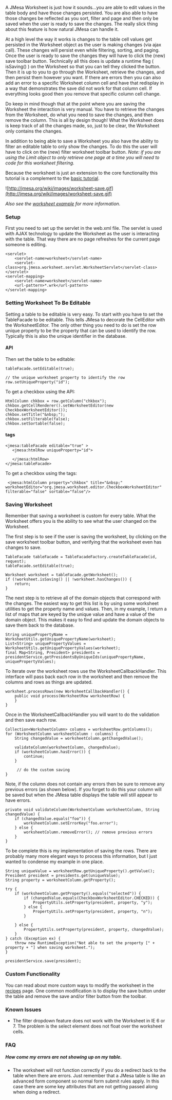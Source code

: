 A JMesa Worksheet is just how it sounds...you are able to edit values in the table body and have those changes persisted. You are also able to have those changes be reflected as you sort, filter and page and then only be saved when the user is ready to save the changes. The really slick thing about this feature is how natural JMesa can handle it.

At a high level the way it works is changes to the table cell values get persisted in the Worksheet object as the user is making changes (via ajax call). These changes will persist even while filtering, sorting, and paging. Once the user is ready to save the changes they will have to click the (new) save toolbar button. Technically all this does is update a runtime flag ( isSaving() ) on the Worksheet so that you can tell they clicked the button. Then it is up to you to go through the Worksheet, retrieve the changes, and then persist them however you want. If there are errors then you can also add an error to a specific Worksheet column cell and have that redisplay in a way that demonstrates the save did not work for that column cell. If everything looks good then you remove that specific column cell change.

Do keep in mind though that at the point where you are saving the Worksheet the interaction is very manual. You have to retrieve the changes from the Worksheet, do what you need to save the changes, and then remove the column. This is all by design though! What the Worksheet does is keep track of all the changes made, so, just to be clear, the Worksheet only contains the changes.

In addition to being able to save a Worksheet you also have the ability to filter an editable table to only show the changes. To do this the user will have to click on the (new) filter worksheet toolbar button. _Note: if you are using the Limit object to only retrieve one page at a time you will need to code for this worksheet filtering._

Because the worksheet is just an extension to the core functionality this tutorial is a complement to the [basic tutorial](BasicTutorial.md).

![http://jmesa.org/wiki/images/worksheet-save.gif](http://jmesa.org/wiki/images/worksheet-save.gif)

_Also see the [worksheet example](WorksheetExample.md) for more information._

### Setup ###

First you need to set up the servlet in the web.xml file. The servlet is used with AJAX technology to update the Worksheet as the user is interacting with the table. That way there are no page refreshes for the current page someone is editing.

```
<servlet>
    <servlet-name>worksheet</servlet-name>
    <servlet-class>org.jmesa.worksheet.servlet.WorksheetServlet</servlet-class>
</servlet>
<servlet-mapping>
    <servlet-name>worksheet</servlet-name>
    <url-pattern>*.wrk</url-pattern>
</servlet-mapping>
```

### Setting Worksheet To Be Editable ###

Setting a table to be editable is very easy. To start with you have to set the TableFacade to be editable. This tells JMesa to decorate the CellEditor with the WorksheetEditor. The only other thing you need to do is set the row unique property to be the property that can be used to identify the row. Typically this is also the unique identifier in the database.

#### API ####

Then set the table to be editable:

```
tableFacade.setEditable(true);

// the unique worksheet property to identify the row
row.setUniqueProperty("id"); 
```

To get a checkbox using the API:

```
HtmlColumn chkbox = row.getColumn("chkbox");
chkbox.getCellRenderer().setWorksheetEditor(new CheckboxWorksheetEditor());
chkbox.setTitle("&nbsp;");
chkbox.setFilterable(false);
chkbox.setSortable(false);
```

#### tags ####

```
<jmesa:tableFacade editable="true" >
   <jmesa:htmlRow uniqueProperty="id">

   </jmesa:htmlRow>
</jmesa:tableFacade>
```

To get a checkbox using the tags:

```
 <jmesa:htmlColumn property="chkbox" title="&nbsp;" worksheetEditor="org.jmesa.worksheet.editor.CheckboxWorksheetEditor" filterable="false" sortable="false"/>
```

### Saving Worksheet ###

Remember that saving a worksheet is custom for every table. What the Worksheet offers you is the ability to see what the user changed on the Worksheet.

The first step is to see if the user is saving the worksheet, by clicking on the save worksheet toolbar button, and verifying that the worksheet even has changes to save.

```
TableFacade tableFacade = TableFacadeFactory.createTableFacade(id, request);
tableFacade.setEditable(true);

Worksheet worksheet = tableFacade.getWorksheet();
if (!worksheet.isSaving() || !worksheet.hasChanges()) {
    return;
}
```

The next step is to retrieve all of the domain objects that correspond with the changes. The easiest way to get this list is by using some worksheet utilities to get the property name and values. Then, in my example, I return a list of maps that are keyed by the unique value and have a value of the domain object. This makes it easy to find and update the domain objects to save them back to the database.

```
String uniquePropertyName = WorksheetUtils.getUniquePropertyName(worksheet);
List<String> uniquePropertyValues = WorksheetUtils.getUniquePropertyValues(worksheet);
final Map<String, President> presidents = presidentService.getPresidentsByUniqueIds(uniquePropertyName, uniquePropertyValues);
```

To iterate over the worksheet rows use the WorksheetCallbackHandler. This interface will pass back each row in the worksheet and then remove the columns and rows as things are updated.

```
worksheet.processRows(new WorksheetCallbackHandler() {
    public void process(WorksheetRow worksheetRow) {
    }
}
```

Once in the WorksheetCallbackHandler you will want to do the validation and then save each row.

```
Collection<WorksheetColumn> columns = worksheetRow.getColumns();
for (WorksheetColumn worksheetColumn : columns) {
    String changedValue = worksheetColumn.getChangedValue();

    validateColumn(worksheetColumn, changedValue);
    if (worksheetColumn.hasError()) {
        continue;
    }

     // do the custom saving
}
```

Note, if the column does not contain any errors then be sure to remove any previous errors (as shown below). If you forget to do this your column will be saved but when the JMesa table displays the table will still appear to have errors.
```
private void validateColumn(WorksheetColumn worksheetColumn, String changedValue) {
    if (changedValue.equals("foo")) {
        worksheetColumn.setErrorKey("foo.error");
    } else {
        worksheetColumn.removeError(); // remove previous errors
    }
}
```

To be complete this is my implementation of saving the rows. There are probably many more elegant ways to process this information, but I just wanted to condense my example in one place.

```
String uniqueValue = worksheetRow.getUniqueProperty().getValue();
President president = presidents.get(uniqueValue);
String property = worksheetColumn.getProperty();

try {
    if (worksheetColumn.getProperty().equals("selected")) {
        if (changedValue.equals(CheckboxWorksheetEditor.CHECKED)) {
            PropertyUtils.setProperty(president, property, "y");
        } else {
            PropertyUtils.setProperty(president, property, "n");
        }

    } else {
        PropertyUtils.setProperty(president, property, changedValue);
    }
} catch (Exception ex) {
    throw new RuntimeException("Not able to set the property [" + property + "] when saving worksheet.");
}
        
presidentService.save(president);
```

### Custom Functionality ###

You can read about more custom ways to modify the worksheet in the [recipes](WorksheetRecipes.md) page. One common modification is to display the save button under the table and remove the save and/or filter button from the toolbar.

### Known Issues ###
  * The filter dropdown feature does not work with the Worksheet in IE 6 or 7. The problem is the select element does not float over the worksheet cells.

### FAQ ###
##### How come my errors are not showing up on my table. #####
  * The worksheet will not function correctly if you do a redirect back to the table when there are errors. Just remember that a JMesa table is like an advanced form component so normal form submit rules apply. In this case there are some key attributes that are not getting passed along when doing a redirect.
